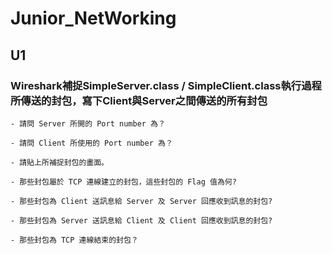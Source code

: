 # Junior_NetWorking

## U1
### Wireshark補捉SimpleServer.class / SimpleClient.class執行過程所傳送的封包，寫下Client與Server之間傳送的所有封包

    - 請問 Server 所開的 Port number 為？

    - 請問 Client 所使用的 Port number 為？

    - 請貼上所補捉封包的畫面。

    - 那些封包屬於 TCP 連線建立的封包，這些封包的 Flag 值為何?

    - 那些封包為 Client 送訊息給 Server 及 Server 回應收到訊息的封包?

    - 那些封包為 Server 送訊息給 Client 及 Client 回應收到訊息的封包?

    - 那些封包為 TCP 連線結束的封包？

